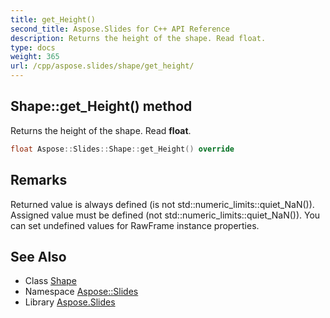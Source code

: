 ```yaml
---
title: get_Height()
second_title: Aspose.Slides for C++ API Reference
description: Returns the height of the shape. Read float.
type: docs
weight: 365
url: /cpp/aspose.slides/shape/get_height/
---
```

## Shape::get_Height() method


Returns the height of the shape. Read **float**.

```cpp
float Aspose::Slides::Shape::get_Height() override
```

## Remarks


Returned value is always defined (is not std::numeric_limits<float>::quiet_NaN()). Assigned value must be defined (not std::numeric_limits<float>::quiet_NaN()). You can set undefined values for RawFrame instance properties. 
## See Also

* Class [Shape](./)
* Namespace [Aspose::Slides](../)
* Library [Aspose.Slides](../../)